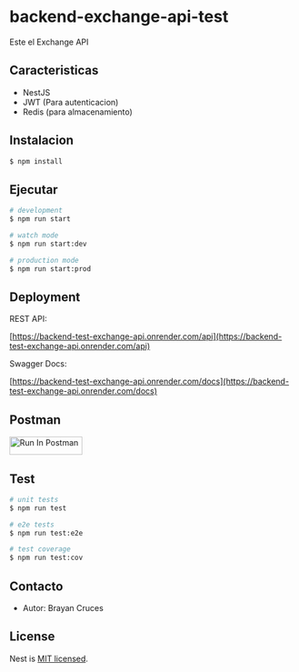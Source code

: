 
# backend-exchange-api-test

Este el Exchange API 

## Caracteristicas

- NestJS
- JWT (Para autenticacion)
- Redis (para almacenamiento)



## Instalacion

```bash
$ npm install
```

## Ejecutar

```bash
# development
$ npm run start

# watch mode
$ npm run start:dev

# production mode
$ npm run start:prod
```

## Deployment 


REST API: 

[https://backend-test-exchange-api.onrender.com/api](https://backend-test-exchange-api.onrender.com/api)


Swagger Docs:

[https://backend-test-exchange-api.onrender.com/docs](https://backend-test-exchange-api.onrender.com/docs)


## Postman 

[<img src="https://run.pstmn.io/button.svg" alt="Run In Postman" style="width: 128px; height: 32px;">](https://app.getpostman.com/run-collection/284044-90b2bb44-f040-46b0-8c4b-bd26c6877232?action=collection%2Ffork&source=rip_markdown&collection-url=entityId%3D284044-90b2bb44-f040-46b0-8c4b-bd26c6877232%26entityType%3Dcollection%26workspaceId%3De57d9f7e-8cec-4651-b711-b2b4791b2b61)

## Test

```bash
# unit tests
$ npm run test

# e2e tests
$ npm run test:e2e

# test coverage
$ npm run test:cov
```


## Contacto

- Autor: Brayan Cruces 

## License

Nest is [MIT licensed](LICENSE).
